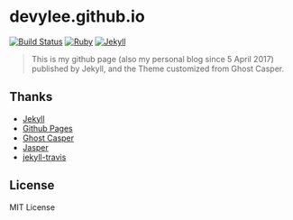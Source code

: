 # devylee.github.io

[![Build Status](https://travis-ci.org/devylee/devylee.github.io.svg?branch=source)](https://travis-ci.org/devylee/devylee.github.io)
[![Ruby](https://img.shields.io/badge/ruby-2.2-blue.svg?style=flat)](https://travis-ci.org/devylee/devylee.github.io)
[![Jekyll](https://img.shields.io/badge/jekyll-3.4-blue.svg?style=flat)](https://travis-ci.org/devylee/devylee.github.io)

> This is my github page (also my personal blog since 5 April 2017) published by Jekyll, and the Theme customized from Ghost Casper.

## Thanks

- [Jekyll](https://jekyllrb.com)
- [Github Pages](https://pages.githu.com)
- [Ghost Casper](https://github.com/tryghost/casper)
- [Jasper](https://github.com/biomadeira/jasper)
- [jekyll-travis](https://github.com/mfenner/jekyll-travis)

## License

MIT License


